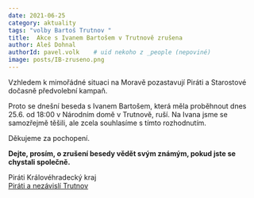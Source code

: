 ```yaml
---
date: 2021-06-25
category: aktuality
tags: "volby Bartoš Trutnov "
title:  Akce s Ivanem Bartošem v Trutnově zrušena
author: Aleš Dohnal
authorId: pavel.volk    # uid nekoho z _people (nepoviné)
image: posts/IB-zruseno.png
---
```


Vzhledem k mimořádné situaci na Moravě pozastavují Piráti a Starostové dočasně předvolební kampaň. 

Proto se dnešní beseda s Ivanem Bartošem, která měla proběhnout dnes 25.6. od 18:00 v Národním domě v Trutnově, ruší. Na Ivana jsme se samozřejmě těšili, ale zcela souhlasíme s tímto rozhodnutím. 

Děkujeme za pochopení. 

**Dejte, prosím, o zrušení besedy vědět svým známým, pokud jste se chystali společně.**
 
  
Piráti Královéhradecký kraj  
[Piráti a nezávislí Trutnov](https://www.piratitrutnov.cz)

 
